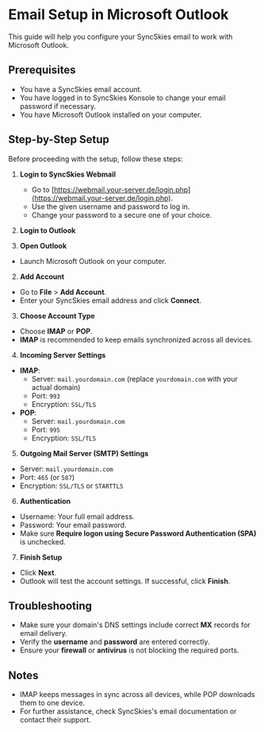 # Email Setup in Microsoft Outlook

This guide will help you configure your SyncSkies email to work with Microsoft Outlook.

## Prerequisites

- You have a SyncSkies email account.
- You have logged in to SyncSkies Konsole to change your email password if necessary.
- You have Microsoft Outlook installed on your computer.

## Step-by-Step Setup

Before proceeding with the setup, follow these steps:

1. **Login to SyncSkies Webmail**
   - Go to [https://webmail.your-server.de/login.php](https://webmail.your-server.de/login.php).
   - Use the given username and password to log in.
   - Change your password to a secure one of your choice.

2. **Login to Outlook**

 1. **Open Outlook**
   - Launch Microsoft Outlook on your computer.

 2. **Add Account**
   - Go to **File** > **Add Account**.
   - Enter your SyncSkies email address and click **Connect**.

 3. **Choose Account Type**
   - Choose **IMAP** or **POP**.
   - **IMAP** is recommended to keep emails synchronized across all devices.

 4. **Incoming Server Settings**
   - **IMAP**:
     - Server: `mail.yourdomain.com` (replace `yourdomain.com` with your actual domain)
     - Port: `993`
     - Encryption: `SSL/TLS`
   - **POP**:
     - Server: `mail.yourdomain.com`
     - Port: `995`
     - Encryption: `SSL/TLS`

 5. **Outgoing Mail Server (SMTP) Settings**
   - Server: `mail.yourdomain.com`
   - Port: `465` (or `587`)
   - Encryption: `SSL/TLS` or `STARTTLS`

 6. **Authentication**
   - Username: Your full email address.
   - Password: Your email password.
   - Make sure **Require logon using Secure Password Authentication (SPA)** is unchecked.

 7. **Finish Setup**
   - Click **Next**.
   - Outlook will test the account settings. If successful, click **Finish**.

## Troubleshooting

- Make sure your domain's DNS settings include correct **MX** records for email delivery.
- Verify the **username** and **password** are entered correctly.
- Ensure your **firewall** or **antivirus** is not blocking the required ports.

## Notes

- IMAP keeps messages in sync across all devices, while POP downloads them to one device.
- For further assistance, check SyncSkies's email documentation or contact their support.

